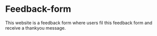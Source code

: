 # Feedback-form
This website is a feedback form where users fil this feedback form and receive a thankyou message.
